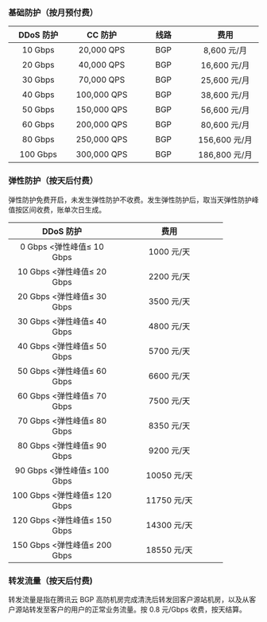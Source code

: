 ### 基础防护（按月预付费）

<style rel="stylesheet">
table th:nth-of-type(1){
width:200px;
}table th:nth-of-type(2){
width:200px;
}table th:nth-of-type(3){
width:200px;
}table th:nth-of-type(4){
width:200px;
}table tr{
text-align:center;
}</style>

| DDoS 防护 | CC 防护 | 线路 | 费用 |
|---------|---------|---------|---------------|
| 10 Gbps| 20,000 QPS | BGP| 8,600 元/月|
| 20 Gbps| 40,000 QPS | BGP| 16,600 元/月|
| 30 Gbps| 70,000 QPS | BGP| 25,600 元/月|
| 40 Gbps| 100,000 QPS | BGP| 38,600 元/月|
| 50 Gbps| 150,000 QPS | BGP| 56,600 元/月|
| 60 Gbps| 200,000 QPS | BGP| 80,600 元/月|
| 80 Gbps| 250,000 QPS | BGP| 156,600 元/月|
| 100 Gbps| 300,000 QPS | BGP| 186,800 元/月|


### 弹性防护（按天后付费）
弹性防护免费开启，未发生弹性防护不收费。发生弹性防护后，取当天弹性防护峰值按区间收费，账单次日生成。

<style rel="stylesheet">
table th:nth-of-type(1){
width:200px;
}table th:nth-of-type(2){
width:200px;
}table th:nth-of-type(3){
width:200px;
}table th:nth-of-type(4){
width:200px;
}table tr{
text-align:center;
}</style>

| DDoS 防护 | 费用 |
|---------|---------|
| 0 Gbps <弹性峰值≤ 10 Gbps | 1000 元/天 |
| 10 Gbps <弹性峰值≤ 20 Gbps | 2200 元/天 |
| 20 Gbps <弹性峰值≤ 30 Gbps | 3500 元/天 |
| 30 Gbps <弹性峰值≤ 40 Gbps | 4800 元/天 |
| 40 Gbps <弹性峰值≤ 50 Gbps | 5700 元/天 |
| 50 Gbps <弹性峰值≤ 60 Gbps | 6600 元/天 |
| 60 Gbps <弹性峰值≤ 70 Gbps | 7500 元/天 |
| 70 Gbps <弹性峰值≤ 80 Gbps | 8350 元/天 |
| 80 Gbps <弹性峰值≤ 90 Gbps | 9200 元/天 |
| 90 Gbps <弹性峰值≤ 100 Gbps | 10050 元/天 |
| 100 Gbps <弹性峰值≤ 120 Gbps | 11750 元/天 |
| 120 Gbps <弹性峰值≤ 150 Gbps | 14300 元/天 |
| 150 Gbps <弹性峰值≤ 200 Gbps | 18550 元/天 |

### 转发流量（按天后付费)
转发流量是指在腾讯云 BGP 高防机房完成清洗后转发回客户源站机房，以及从客户源站转发至客户的用户的正常业务流量。按 0.8 元/Gbps 收费，按天结算。
